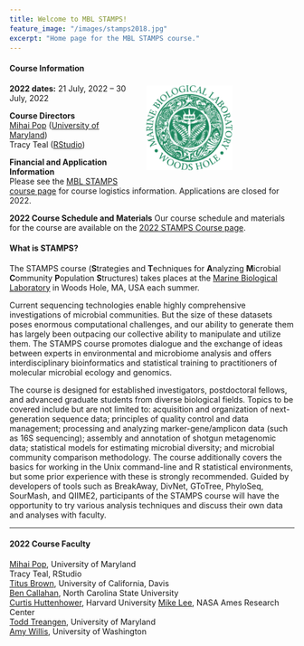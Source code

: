 ```yaml
---
title: Welcome to MBL STAMPS!
feature_image: "/images/stamps2018.jpg"
excerpt: "Home page for the MBL STAMPS course."
---
```


<a href="https://www.mbl.edu/"><img src="/images/MBL-logo.jpg" style="float: right; height: 150px; padding-right: 90px; padding-top: 25px; margin: 20px"></a>

#### Course Information  
**2022 dates:** 21 July, 2022 – 30 July, 2022  


**Course Directors**  
[Mihai Pop](http://www.cbcb.umd.edu/~mpop/) ([University of Maryland](https://www.umd.edu/))  
Tracy Teal ([RStudio](https://rstudio.com/))  

**Financial and Application Information**  
Please see the [MBL STAMPS course page](https://www.mbl.edu/education/courses/stamps/) for course logistics information. Applications are closed for 2022.

**2022 Course Schedule and Materials**
Our course schedule and materials for the course are available on the [2022 STAMPS Course page](https://github.com/mblstamps/stamps2022/wiki).


#### What is STAMPS?
The STAMPS course (**S**trategies and **T**echniques for **A**nalyzing **M**icrobial **C**ommunity **P**opulation **S**tructures) takes places at the [Marine Biological Laboratory](https://www.mbl.edu/) in Woods Hole, MA, USA each summer.  

Current sequencing technologies enable highly comprehensive investigations of microbial communities. But the size of these datasets poses enormous computational challenges, and our ability to generate them has largely been outpacing our collective ability to manipulate and utilize them. The STAMPS course promotes dialogue and the exchange of ideas between experts in environmental and microbiome analysis and offers interdisciplinary bioinformatics and statistical training to practitioners of molecular microbial ecology and genomics.  

The course is designed for established investigators, postdoctoral fellows, and advanced graduate students from diverse biological fields. Topics to be covered include but are not limited to: acquisition and organization of next-generation sequence data; principles of quality control and data management; processing and analyzing marker-gene/amplicon data (such as 16S sequencing); assembly and annotation of shotgun metagenomic data; statistical models for estimating microbial diversity; and microbial community comparison methodology. The course additionally covers the basics for working in the Unix command-line and R statistical environments, but some prior experience with these is strongly recommended. Guided by developers of tools such as BreakAway, DivNet, GToTree, PhyloSeq, SourMash, and QIIME2, participants of the STAMPS course will have the opportunity to try various analysis techniques and discuss their own data and analyses with faculty.

---

#### 2022 Course Faculty
[Mihai Pop](http://mpop.umiacs.io/), University of Maryland  
Tracy Teal, RStudio  
[Titus Brown](http://ivory.idyll.org/lab/), University of California, Davis  
[Ben Callahan](https://callahanlab.cvm.ncsu.edu/), North Carolina State University  
[Curtis Huttenhower](https://huttenhower.sph.harvard.edu/), Harvard University
[Mike Lee](https://astrobiomike.github.io/research/), NASA Ames Research Center  
[Todd Treangen](https://csweb.rice.edu/todd-treangen), University of Maryland  
[Amy Willis](http://statisticaldiversitylab.com/), University of Washington  



